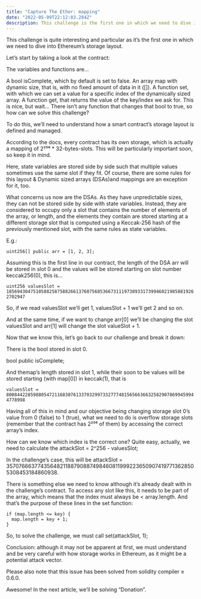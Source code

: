 ```yaml
---
title: "Capture The Ether: mapping"
date: "2022-05-09T22:12:03.284Z"
description: This challenge is the first one in which we need to dive into Ethereum’s storage layout.
---
```


<!-- [Link to Medium article](https://coinsbench.com/capture-the-ether-mapping-ab24ac2c9244)

Capture The Ether: mapping
Este desafío es bastante interesante y particular, ya que es el primero en el que debemos sumergirnos en el diseño de almacenamiento de Ethereum.

Empecemos revisando el contrato:


Las variables y funciones son...

Un *bool* `isComplete`, que por defecto es *false*.
Un *arreglo* con tamaño dinámico, es decir, sin una cantidad fija de datos ([]).
Una función `set`, con la que podemos establecer un valor para un índice específico del arreglo dinámico.
Una función `get`, que devuelve el valor del índice que solicitamos.

Todo muy bien, pero un momento... No hay ninguna función que cambie ese `bool` a verdadero, entonces, ¿cómo podemos resolver este desafío?

Para hacer esto, necesitaremos entender cómo se define y administra el diseño de almacenamiento de un contrato.

Según los documentos, cada contrato tiene su propio almacenamiento, que en realidad es un mapeo de 2²⁵⁶ * 32-bytes-slots. Esto será particularmente importante pronto, así que téngalo en cuenta.

Aquí, las variables de estado se almacenan una al lado de la otra de modo que, a veces, varios valores usan la misma ranura si encajan. Por supuesto, hay algunas reglas para este diseño y las matrices de tamaño dinámico (DSA) y las asignaciones también son una excepción.

Lo que nos preocupa ahora son los DSA. Como tienen tamaños impredecibles, no se pueden almacenar junto con las variables de estado. En cambio, se considera que ocupan solo una ranura que contiene la cantidad de elementos de la matriz, o la longitud, y los elementos que contienen se almacenan comenzando en una ranura de almacenamiento diferente que se calcula utilizando un hash Keccak-256 de la ranura mencionada anteriormente. , con las mismas reglas que las variables de estado.

P.ej.:

uint256[] public arr = [1, 2, 3];

Suponiendo que esta sea la primera línea de nuestro contrato, la longitud del arr de DSA se almacenará en la ranura 0 y los valores se almacenarán a partir de la ranura número keccak256(0), esto es...

uint256 valoresRanura = 18569430475105882587588266137607568536673111973893317399460219858819262702947

Entonces, si leemos valueSlot obtendremos 1, valuesSlot + 1 obtendremos 2 y así sucesivamente.

Y al mismo tiempo, si queremos cambiar arr[0], cambiaremos los valores de la ranuraSlot y arr[1] cambiará el valor de la ranuraSlot + 1.

Ahora que sabemos esto, volvamos a nuestro desafío y analícelo:

Existe el bool almacenado en la ranura 0.

bool public isComplete;

Y la longitud del mapa almacenada en la ranura 1, mientras que sus valores futuros se almacenarán comenzando (con el mapa [0]) en keccak (1), es decir

valoresRanura = 80084422859880547211683076133703299733277748156566366325829078699459944778998

Teniendo todo esto en mente y nuestro objetivo es cambiar el valor de la ranura de almacenamiento 0 de 0 (falso) a 1 (verdadero), lo que debemos hacer es desbordar las ranuras de almacenamiento (recuerde que el contrato tiene 2²⁵⁶ de ellas) accediendo a la matriz correcta índice.

¿Cómo podemos saber qué índice es el correcto? Bastante fácil, de hecho, necesitamos calcular el espacio de ataque = 2^256 - espacio de valores;

En el caso del desafío, este será attackSlot = 35707666377435648211887908874984608119992236509074197713628505308453184860938.

Hay algo más que necesitamos saber aunque ya está tratado en el contrato del desafío. Para acceder a cualquier ranura como esta, debe ser parte de la matriz, lo que significa que el índice siempre debe ser <array.length. Y ese es el propósito de estas líneas en la función set:

if (mapa.longitud <= clave) {
  mapa.longitud = clave + 1;
}
Entonces, para resolver el desafío, debemos llamar a set(attackSlot, 1);

Conclusión: aunque puede no ser evidente al principio, debemos entender y tener mucho cuidado con el funcionamiento del almacenamiento en Ethereum, ya que podría ser un potencial vector de ataque.

Tenga en cuenta también que este problema se ha resuelto desde el compilador de solidez ≥ 0.6.0.


¡Impresionante! En el próximo artículo, resolveremos "Donación". -->


This challenge is quite interesting and particular as it’s the first one in which we need to dive into Ethereum’s storage layout.

Let’s start by taking a look at the contract:


The variables and functions are…

A bool isComplete, which by default is set to false.
An array map with dynamic size, that is, with no fixed amount of data in it ([]).
A function set, with which we can set a value for a specific index of the dynamically sized array.
A function get, that returns the value of the key/index we ask for.
This is nice, but wait… There isn’t any function that changes that bool to true, so how can we solve this challenge?

To do this, we’ll need to understand how a smart contract’s storage layout is defined and managed.

According to the docs, every contract has its own storage, which is actually a mapping of 2²⁵⁶ * 32-bytes-slots. This will be particularly important soon, so keep it in mind.

Here, state variables are stored side by side such that multiple values sometimes use the same slot if they fit. Of course, there are some rules for this layout & Dynamic sized arrays (DSAs)and mappings are an exception for it, too.

What concerns us now are the DSAs. As they have unpredictable sizes, they can not be stored side by side with state variables. Instead, they are considered to occupy only a slot that contains the number of elements of the array, or length, and the elements they contain are stored starting at a different storage slot that is computed using a Keccak-256 hash of the previously mentioned slot, with the same rules as state variables.

E.g.:

`uint256[] public arr = [1, 2, 3];`

Assuming this is the first line in our contract, the length of the DSA arr will be stored in slot 0 and the values will be stored starting on slot number keccak256(0), this is…

`uint256 valuesSlot = 18569430475105882587588266137607568536673111973893317399460219858819262702947`

So, if we read valuesSlot we’ll get 1, valuesSlot + 1 we’ll get 2 and so on.

And at the same time, if we want to change arr[0] we’ll be changing the slot valuesSlot and arr[1] will change the slot valueSlot + 1.

Now that we know this, let’s go back to our challenge and break it down:

There is the bool stored in slot 0.

bool public isComplete;

And themap’s length stored in slot 1, while their soon to be values will be stored starting (with map[0]) in keccak(1), that is

`valuesSlot = 80084422859880547211683076133703299733277748156566366325829078699459944778998`

Having all of this in mind and our objective being changing storage slot 0’s value from 0 (false) to 1 (true), what we need to do is overflow storage slots (remember that the contract has 2²⁵⁶ of them) by accessing the correct array’s index.

How can we know which index is the correct one? Quite easy, actually, we need to calculate the attackSlot = 2^256 - valuesSlot;

In the challenge’s case, this will be attackSlot = 35707666377435648211887908874984608119992236509074197713628505308453184860938.

There is something else we need to know although it’s already dealt with in the challenge’s contract. To access any slot like this, it needs to be part of the array, which means that the index must always be < array.length. And that’s the purpose of these lines in the set function:

```
if (map.length <= key) {
  map.length = key + 1;
}
```

So, to solve the challenge, we must call set(attackSlot, 1);

Conclusion: although it may not be apparent at first, we must understand and be very careful with how storage works in Ethereum, as it might be a potential attack vector.

Please also note that this issue has been solved from solidity compiler ≥ 0.6.0.


Awesome! In the next article, we’ll be solving “Donation”.